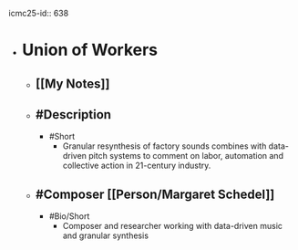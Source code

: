 icmc25-id:: 638

- # Union of Workers
	- ## [[My Notes]]
	- ## #Description
		- #Short
			- Granular resynthesis of factory sounds combines with data-driven pitch systems to comment on labor, automation and collective action in 21-century industry.
	- ## #Composer [[Person/Margaret Schedel]]
		- #Bio/Short
			- Composer and researcher working with data-driven music and granular synthesis 
